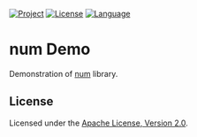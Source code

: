 [![Project](https://img.shields.io/badge/project-num-red.svg)](https://github.com/vanbv/num)
[![License](https://img.shields.io/hexpm/l/plug.svg)](http://www.apache.org/licenses/LICENSE-2.0.html)
[![Language](https://img.shields.io/badge/Language-Russian-blue.svg)](README.ru-RU.md)
# num Demo
Demonstration of [num](https://github.com/vanbv/num) library.
## License
Licensed under the [Apache License, Version 2.0](http://www.apache.org/licenses/LICENSE-2.0).
